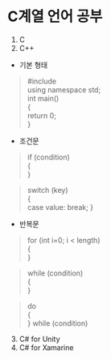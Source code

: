 # C계열 언어 공부  


1. C  
2. C++  

  - 기본 형태  
>  \#include <iostream>  
  using namespace std;  
  int main()  
  {  
    return 0;  
  }

  - 조건문  
>  if (condition)  
  {  
  }

>  switch (key)  
 {  
      case value:
          break;
 }  

  - 반복문  
>  for (int i=0; i < length)  
  {  
  }

>  while (condition)  
  {  
  }  

>  do  
  {  
  } while (condition)



3. C# for Unity  
4. C# for Xamarine
